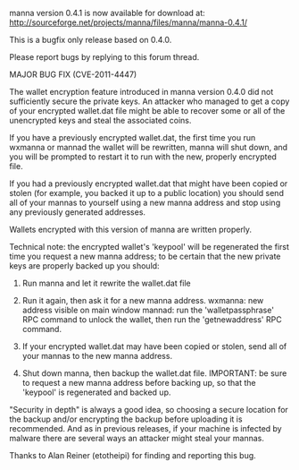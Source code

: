 manna version 0.4.1 is now available for download at:
http://sourceforge.net/projects/manna/files/manna/manna-0.4.1/

This is a bugfix only release based on 0.4.0.

Please report bugs by replying to this forum thread.

MAJOR BUG FIX  (CVE-2011-4447)

The wallet encryption feature introduced in manna version 0.4.0 did not sufficiently secure the private keys. An attacker who
managed to get a copy of your encrypted wallet.dat file might be able to recover some or all of the unencrypted keys and steal the
associated coins.

If you have a previously encrypted wallet.dat, the first time you run wxmanna or mannad the wallet will be rewritten, manna will
shut down, and you will be prompted to restart it to run with the new, properly encrypted file.

If you had a previously encrypted wallet.dat that might have been copied or stolen (for example, you backed it up to a public
location) you should send all of your mannas to yourself using a new manna address and stop using any previously generated addresses.

Wallets encrypted with this version of manna are written properly.

Technical note: the encrypted wallet's 'keypool' will be regenerated the first time you request a new manna address; to be certain that the
new private keys are properly backed up you should:

1. Run manna and let it rewrite the wallet.dat file

2. Run it again, then ask it for a new manna address.
wxmanna: new address visible on main window
mannad: run the 'walletpassphrase' RPC command to unlock the wallet,  then run the 'getnewaddress' RPC command.

3. If your encrypted wallet.dat may have been copied or stolen, send all of your mannas to the new manna address.

4. Shut down manna, then backup the wallet.dat file.
IMPORTANT: be sure to request a new manna address before backing up, so that the 'keypool' is regenerated and backed up.

"Security in depth" is always a good idea, so choosing a secure location for the backup and/or encrypting the backup before uploading it is recommended. And as in previous releases, if your machine is infected by malware there are several ways an attacker might steal your mannas.

Thanks to Alan Reiner (etotheipi) for finding and reporting this bug.
